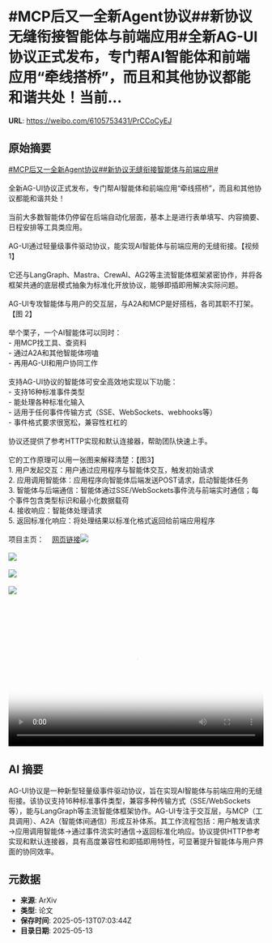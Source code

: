 # #MCP后又一全新Agent协议##新协议无缝衔接智能体与前端应用#全新AG-UI协议正式发布，专门帮AI智能体和前端应用“牵线搭桥”，而且和其他协议都能和谐共处！当前...

**URL**: https://weibo.com/6105753431/PrCCoCyEJ

## 原始摘要

<a href="https://m.weibo.cn/search?containerid=231522type%3D1%26t%3D10%26q%3D%23MCP%E5%90%8E%E5%8F%88%E4%B8%80%E5%85%A8%E6%96%B0Agent%E5%8D%8F%E8%AE%AE%23&amp;extparam=%23MCP%E5%90%8E%E5%8F%88%E4%B8%80%E5%85%A8%E6%96%B0Agent%E5%8D%8F%E8%AE%AE%23" data-hide=""><span class="surl-text">#MCP后又一全新Agent协议#</span></a><a href="https://m.weibo.cn/search?containerid=231522type%3D1%26t%3D10%26q%3D%23%E6%96%B0%E5%8D%8F%E8%AE%AE%E6%97%A0%E7%BC%9D%E8%A1%94%E6%8E%A5%E6%99%BA%E8%83%BD%E4%BD%93%E4%B8%8E%E5%89%8D%E7%AB%AF%E5%BA%94%E7%94%A8%23&amp;extparam=%23%E6%96%B0%E5%8D%8F%E8%AE%AE%E6%97%A0%E7%BC%9D%E8%A1%94%E6%8E%A5%E6%99%BA%E8%83%BD%E4%BD%93%E4%B8%8E%E5%89%8D%E7%AB%AF%E5%BA%94%E7%94%A8%23" data-hide=""><span class="surl-text">#新协议无缝衔接智能体与前端应用#</span></a><br><br>全新AG-UI协议正式发布，专门帮AI智能体和前端应用“牵线搭桥”，而且和其他协议都能和谐共处！<br><br>当前大多数智能体仍停留在后端自动化层面，基本上是进行表单填写、内容摘要、日程安排等工具类应用。<br><br>AG-UI通过轻量级事件驱动协议，能实现AI智能体与前端应用的无缝衔接。【视频1】<br><br>它还与LangGraph、Mastra、CrewAI、AG2等主流智能体框架紧密协作，并将各框架共通的底层模式抽象为标准化开放协议，能够即插即用解决实际问题。<br><br>AG-UI专攻智能体与用户的交互层，与A2A和MCP是好搭档，各司其职不打架。【图 2】<br><br>举个栗子，一个AI智能体可以同时：<br>- 用MCP找工具、查资料<br>- 通过A2A和其他智能体唠嗑<br>- 再用AG-UI和用户协同工作<br><br>支持AG-UI协议的智能体可安全高效地实现以下功能：<br>- 支持16种标准事件类型<br>- 能处理各种标准化输入<br>- 适用于任何事件传输方式（SSE、WebSockets、webhooks等）<br>- 事件格式要求很宽松，兼容性杠杠的<br><br>协议还提供了参考HTTP实现和默认连接器，帮助团队快速上手。<br><br>它的工作原理可以用一张图来解释清楚：【图3】<br>1. 用户发起交互：用户通过应用程序与智能体交互，触发初始请求<br>2. 应用调用智能体：应用程序向智能体后端发送POST请求，启动智能体任务<br>3. 智能体与后端通信：智能体通过SSE/WebSockets事件流与前端实时通信；每个事件包含类型标识和最小化数据载荷<br>4. 接收响应：智能体处理请求<br>5. 返回标准化响应：将处理结果以标准化格式返回给前端应用程序<br><br>项目主页：<a href="https://weibo.cn/sinaurl?u=https%3A%2F%2Fdocs.ag-ui.com%2Fintroduction" data-hide=""><span class="url-icon"><img style="width: 1rem;height: 1rem" src="https://h5.sinaimg.cn/upload/2015/09/25/3/timeline_card_small_web_default.png" referrerpolicy="no-referrer"></span><span class="surl-text">网页链接</span></a><img style="" src="https://tvax4.sinaimg.cn/large/006Fd7o3ly1i1dsuheo2nj31lc0u040e.jpg" referrerpolicy="no-referrer"><br><br><img style="" src="https://tvax3.sinaimg.cn/large/006Fd7o3gy1i1dstqix9dj30xc0hgtcr.jpg" referrerpolicy="no-referrer"><br><br><img style="" src="https://tvax2.sinaimg.cn/large/006Fd7o3gy1i1dstv169dg30mu0swav4.gif" referrerpolicy="no-referrer"><br><br><img style="" src="https://tvax4.sinaimg.cn/large/006Fd7o3ly1i1dsufkjxvj31ck0u075i.jpg" referrerpolicy="no-referrer"><br><br><br clear="both"><div style="clear: both"></div><video controls="controls" poster="https://tvax2.sinaimg.cn/orj480/006Fd7o3ly1i1dsuhimanj31lc0u040e.jpg" style="width: 100%"><source src="https://f.video.weibocdn.com/o0/MxELClMflx08od4cMXmo010412000UIB0E010.mp4?label=mp4_720p&amp;template=1372x720.25.0&amp;ori=0&amp;ps=1CwnkDw1GXwCQx&amp;Expires=1747123095&amp;ssig=tPsbWm67MJ&amp;KID=unistore,video"><source src="https://f.video.weibocdn.com/o0/IYQRcJe7lx08od4cKVOU010412000vlZ0E010.mp4?label=mp4_hd&amp;template=916x480.25.0&amp;ori=0&amp;ps=1CwnkDw1GXwCQx&amp;Expires=1747123095&amp;ssig=Fm6akWZCpw&amp;KID=unistore,video"><source src="https://f.video.weibocdn.com/o0/dRw0hXvSlx08od4cKRoI010412000lkx0E010.mp4?label=mp4_ld&amp;template=684x360.25.0&amp;ori=0&amp;ps=1CwnkDw1GXwCQx&amp;Expires=1747123095&amp;ssig=nQAemuWbyl&amp;KID=unistore,video"><p>视频无法显示，请前往<a href="https://video.weibo.com/show?fid=1034%3A5165832876261429" target="_blank" rel="noopener noreferrer">微博视频</a>观看。</p></video>

## AI 摘要

AG-UI协议是一种新型轻量级事件驱动协议，旨在实现AI智能体与前端应用的无缝衔接。该协议支持16种标准事件类型，兼容多种传输方式（SSE/WebSockets等），能与LangGraph等主流智能体框架协作。AG-UI专注于交互层，与MCP（工具调用）、A2A（智能体间通信）形成互补体系。其工作流程包括：用户触发请求→应用调用智能体→通过事件流实时通信→返回标准化响应。协议提供HTTP参考实现和默认连接器，具有高度兼容性和即插即用特性，可显著提升智能体与用户界面的协同效率。

## 元数据

- **来源**: ArXiv
- **类型**: 论文
- **保存时间**: 2025-05-13T07:03:44Z
- **目录日期**: 2025-05-13
